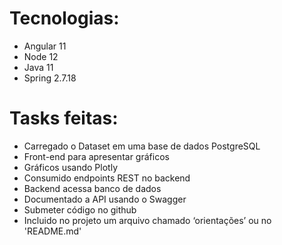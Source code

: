 # Tecnologias:
- Angular 11
- Node 12
- Java 11
- Spring 2.7.18

# Tasks feitas:
- Carregado o Dataset em uma base de dados PostgreSQL
- Front-end para apresentar gráficos
- Gráficos usando Plotly
- Consumido endpoints REST no backend
- Backend acessa banco de dados
- Documentado a API usando o Swagger
- Submeter código no github
- Incluido no projeto um arquivo chamado ‘orientações’ ou no 'README.md'